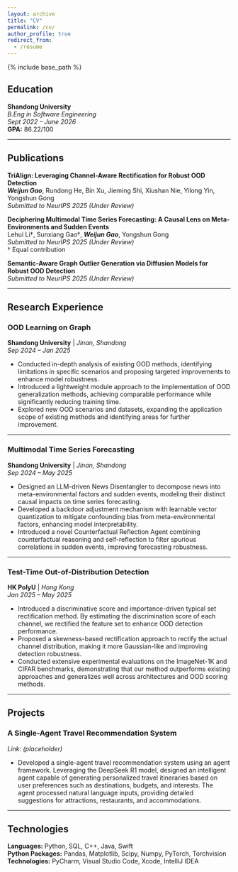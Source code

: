 ```yaml
---
layout: archive
title: "CV"
permalink: /cv/
author_profile: true
redirect_from:
  - /resume
---
```


{% include base_path %}
## Education

**Shandong University**  
*B.Eng in Software Engineering*  
*Sept 2022 – June 2026*  
**GPA:** 86.22/100

---

## Publications

**TriAlign: Leveraging Channel-Aware Rectification for Robust OOD Detection**  
**_Weijun Gao_**, Rundong He, Bin Xu, Jieming Shi, Xiushan Nie, Yilong Yin, Yongshun Gong  
_Submitted to NeurIPS 2025 (Under Review)_

**Deciphering Multimodal Time Series Forecasting: A Causal Lens on Meta-Environments and Sudden Events**  
Lehui Li†, Sunxiang Gao†, **_Weijun Gao_**, Yongshun Gong  
_Submitted to NeurIPS 2025 (Under Review)_  
† Equal contribution

**Semantic-Aware Graph Outlier Generation via Diffusion Models for Robust OOD Detection**  
_Submitted to NeurIPS 2025 (Under Review)_

---

## Research Experience

### OOD Learning on Graph  
**Shandong University** | *Jinan, Shandong*  
*Sep 2024 – Jan 2025*

- Conducted in-depth analysis of existing OOD methods, identifying limitations in specific scenarios and proposing targeted improvements to enhance model robustness.
- Introduced a lightweight module approach to the implementation of OOD generalization methods, achieving comparable performance while significantly reducing training time.
- Explored new OOD scenarios and datasets, expanding the application scope of existing methods and identifying areas for further improvement.

---

### Multimodal Time Series Forecasting  
**Shandong University** | *Jinan, Shandong*  
*Sep 2024 – May 2025*

- Designed an LLM-driven News Disentangler to decompose news into meta-environmental factors and sudden events, modeling their distinct causal impacts on time series forecasting.
- Developed a backdoor adjustment mechanism with learnable vector quantization to mitigate confounding bias from meta-environmental factors, enhancing model interpretability.
- Introduced a novel Counterfactual Reflection Agent combining counterfactual reasoning and self-reflection to filter spurious correlations in sudden events, improving forecasting robustness.

---

### Test-Time Out-of-Distribution Detection  
**HK PolyU** | *Hong Kong*  
*Jan 2025 – May 2025*

- Introduced a discriminative score and importance-driven typical set rectification method. By estimating the discrimination score of each channel, we rectified the feature set to enhance OOD detection performance.
- Proposed a skewness-based rectification approach to rectify the actual channel distribution, making it more Gaussian-like and improving detection robustness.
- Conducted extensive experimental evaluations on the ImageNet-1K and CIFAR benchmarks, demonstrating that our method outperforms existing approaches and generalizes well across architectures and OOD scoring methods.

---

## Projects

### A Single-Agent Travel Recommendation System  
*Link: (placeholder)*

- Developed a single-agent travel recommendation system using an agent framework. Leveraging the DeepSeek R1 model, designed an intelligent agent capable of generating personalized travel itineraries based on user preferences such as destinations, budgets, and interests. The agent processed natural language inputs, providing detailed suggestions for attractions, restaurants, and accommodations.

---

## Technologies

**Languages:** Python, SQL, C++, Java, Swift  
**Python Packages:** Pandas, Matplotlib, Scipy, Numpy, PyTorch, Torchvision  
**Technologies:** PyCharm, Visual Studio Code, Xcode, IntelliJ IDEA


